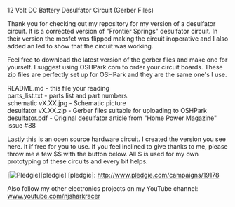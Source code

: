 12 Volt DC Battery Desulfator Circuit (Gerber Files)

Thank you for checking out my repository for my version of a desulfator circuit.  It is a corrected version of "Frontier Springs" desulfator circuit.  In their version the mosfet was flipped making the circuit inoperative and I also added an led to show that the circuit was working.  

Feel free to download the latest version of the gerber files and make one for yourself.  I suggest using OSHPark.com to order your circuit boards.  These zip files are perfectly set up for OSHPark and they are the same one's I use.  

README.md - this file your reading  
parts_list.txt - parts list and part numbers.  
schematic vX.XX.jpg - Schematic picture  
desulfator vX.XX.zip - Gerber files suitable for uploading to OSHPark  
desulfator.pdf - Original desulfator article from "Home Power Magazine" issue #88  

Lastly this is an open source hardware circuit.  I created the version you see here.  It if free for you to use.  If you feel inclined to give thanks to me, please throw me a few $$ with the button below.  All $ is used for my own prototyping of these circuits and every bit helps.

[![Pledgie](http://www.pledgie.com/campaigns/19178.png)][pledgie]
[pledgie]: http://www.pledgie.com/campaigns/19178

Also follow my other electronics projects on my YouTube channel:  www.youtube.com/njsharkracer
